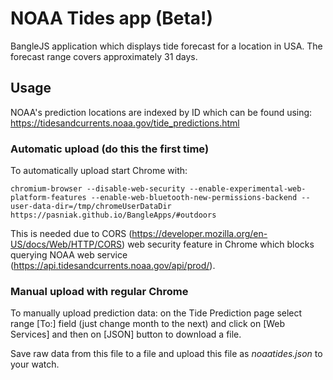 # NOAA Tides app (Beta!)

BangleJS application which displays tide forecast for a location in USA. The forecast range covers approximately 31 days.

## Usage

NOAA's prediction locations are indexed by ID which can be found using:
https://tidesandcurrents.noaa.gov/tide_predictions.html

### Automatic upload (do this the first time)

To automatically upload start Chrome with:

`chromium-browser --disable-web-security --enable-experimental-web-platform-features --enable-web-bluetooth-new-permissions-backend --user-data-dir=/tmp/chromeUserDataDir https://pasniak.github.io/BangleApps/#outdoors`

This is needed due to CORS (https://developer.mozilla.org/en-US/docs/Web/HTTP/CORS) web security feature in Chrome which blocks querying NOAA web service (https://api.tidesandcurrents.noaa.gov/api/prod/).


### Manual upload with regular Chrome

To manually upload prediction data: on the Tide Prediction page select range [To:] field (just change month to the next) and click on [Web Services] and then on [JSON] button to download a file.

Save raw data from this file to a file and upload this file as *noaatides.json* to your watch.

